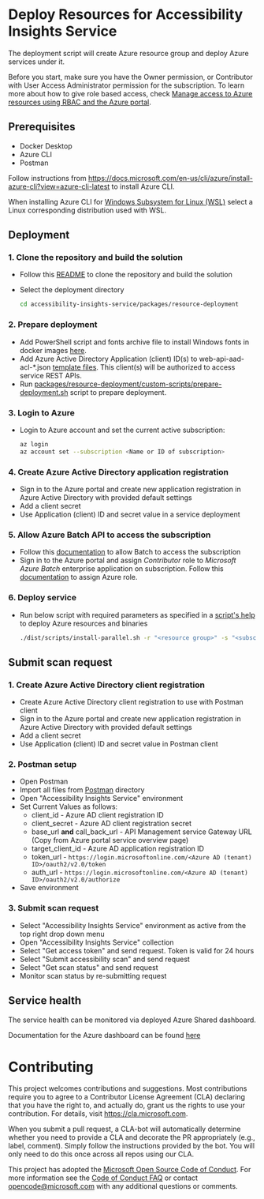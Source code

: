 <!--
Copyright (c) Microsoft Corporation. All rights reserved.
Licensed under the MIT License.
-->

# Deploy Resources for Accessibility Insights Service

The deployment script will create Azure resource group and deploy Azure services under it.

Before you start, make sure you have the Owner permission, or Contributor with User Access Administrator permission for the subscription. To learn more about how to give role based access, check [Manage access to Azure resources using RBAC and the Azure portal](https://docs.microsoft.com/en-us/azure/role-based-access-control/role-assignments-portal).

## Prerequisites

-   Docker Desktop
-   Azure CLI
-   Postman

Follow instructions from https://docs.microsoft.com/en-us/cli/azure/install-azure-cli?view=azure-cli-latest to install Azure CLI.

When installing Azure CLI for [Windows Subsystem for Linux (WSL)](https://docs.microsoft.com/en-us/windows/wsl/about) select a Linux corresponding distribution used with WSL.

## Deployment

### 1. Clone the repository and build the solution

-   Follow this [README](https://github.com/microsoft/accessibility-insights-service/blob/main/README.md) to clone the repository and build the solution
-   Select the deployment directory

    ```bash
    cd accessibility-insights-service/packages/resource-deployment
    ```

### 2. Prepare deployment

-   Add PowerShell script and fonts archive file to install Windows fonts in docker images [here](https://github.com/microsoft/accessibility-insights-service/tree/main/packages/resource-deployment/custom-scripts/docker-image).
-   Add Azure Active Directory Application (client) ID(s) to web-api-aad-acl-\*.json [template files](https://github.com/microsoft/accessibility-insights-service/tree/main/packages/resource-deployment/custom-scripts/resource-deployment/templates). This client(s) will be authorized to access service REST APIs.
-   Run [packages/resource-deployment/custom-scripts/prepare-deployment.sh](https://github.com/microsoft/accessibility-insights-service/tree/main/packages/resource-deployment/custom-scripts/prepare-deployment.sh) script to prepare deployment.

### 3. Login to Azure

-   Login to Azure account and set the current active subscription:

    ```bash
    az login
    az account set --subscription <Name or ID of subscription>
    ```

### 4. Create Azure Active Directory application registration

-   Sign in to the Azure portal and create new application registration in Azure Active Directory with provided default settings
-   Add a client secret
-   Use Application (client) ID and secret value in a service deployment

### 5. Allow Azure Batch API to access the subscription

-   Follow this [documentation](https://learn.microsoft.com/en-us/azure/batch/batch-account-create-portal#allow-batch-to-access-the-subscription) to allow Batch to access the subscription
-   Sign in to the Azure portal and assign _Contributor_ role to _Microsoft Azure Batch_ enterprise application on subscription. Follow this [documentation](https://learn.microsoft.com/en-us/azure/role-based-access-control/role-assignments-portal) to assign Azure role.

### 6. Deploy service

-   Run below script with required parameters as specified in a [script's help](https://github.com/microsoft/accessibility-insights-service/blob/main/packages/resource-deployment/scripts/install-parallel.sh) to deploy Azure resources and binaries

    ```bash
    ./dist/scripts/install-parallel.sh -r "<resource group>" -s "<subscription Id>" -l "<location>" -e "<environment (dev|ppe|prod)>" -o "<organization name>" -p "<publisher email>" -c "<app client Id>" -t "<app client secret>" -v "<release Id>"
    ```

## Submit scan request

### 1. Create Azure Active Directory client registration

-   Create Azure Active Directory client registration to use with Postman client
-   Sign in to the Azure portal and create new application registration in Azure Active Directory with provided default settings
-   Add a client secret
-   Use Application (client) ID and secret value in Postman client

### 2. Postman setup

-   Open Postman
-   Import all files from [Postman](https://github.com/microsoft/accessibility-insights-service/tree/main/packages/resource-deployment/postman) directory
-   Open "Accessibility Insights Service" environment
-   Set Current Values as follows:
    -   client_id - Azure AD client registration ID
    -   client_secret - Azure AD client registration secret
    -   base_url **and** call_back_url - API Management service Gateway URL (Copy from Azure portal service overview page)
    -   target_client_id - Azure AD application registration ID
    -   token_url - `https://login.microsoftonline.com/<Azure AD (tenant) ID>/oauth2/v2.0/token`
    -   auth_url - `https://login.microsoftonline.com/<Azure AD (tenant) ID>/oauth2/v2.0/authorize`
-   Save environment

### 3. Submit scan request

-   Select "Accessibility Insights Service" environment as active from the top right drop down menu
-   Open "Accessibility Insights Service" collection
-   Select "Get access token" and send request. Token is valid for 24 hours
-   Select "Submit accessibility scan" and send request
-   Select "Get scan status" and send request
-   Monitor scan status by re-submitting request

## Service health

The service health can be monitored via deployed Azure Shared dashboard.

Documentation for the Azure dashboard can be found [here](https://github.com/microsoft/accessibility-insights-service/blob/main/packages/resource-deployment/templates/dashboard.md)

# Contributing

This project welcomes contributions and suggestions. Most contributions require you to agree to a
Contributor License Agreement (CLA) declaring that you have the right to, and actually do, grant us
the rights to use your contribution. For details, visit https://cla.microsoft.com.

When you submit a pull request, a CLA-bot will automatically determine whether you need to provide
a CLA and decorate the PR appropriately (e.g., label, comment). Simply follow the instructions
provided by the bot. You will only need to do this once across all repos using our CLA.

This project has adopted the [Microsoft Open Source Code of Conduct](https://opensource.microsoft.com/codeofconduct/).
For more information see the [Code of Conduct FAQ](https://opensource.microsoft.com/codeofconduct/faq/) or
contact [opencode@microsoft.com](mailto:opencode@microsoft.com) with any additional questions or comments.
